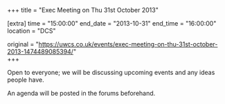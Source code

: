 +++
title = "Exec Meeting on Thu 31st October 2013"

[extra]
time = "15:00:00"
end_date = "2013-10-31"
end_time = "16:00:00"
location = "DCS"

original = "https://uwcs.co.uk/events/exec-meeting-on-thu-31st-october-2013-1474489085394/"    
+++

Open to everyone; we will be discussing upcoming events and any ideas people have.

An agenda will be posted in the forums beforehand.

